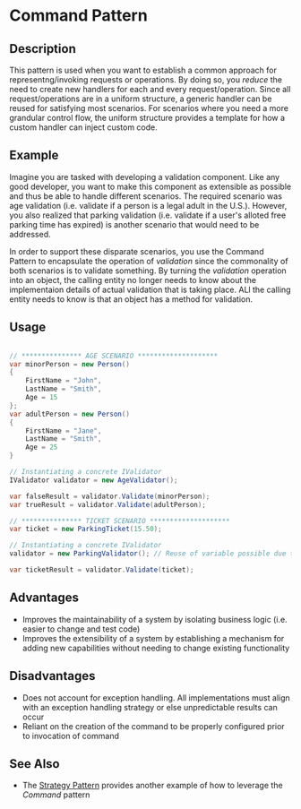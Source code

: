 # Command Pattern

## Description

This pattern is used when you want to establish a common approach for representng/invoking requests or operations.  By doing so, you _reduce_ the need to create new handlers for each and every request/operation.  Since all request/operations are in a uniform structure, a generic handler can be reused for satisfying most scenarios.  For scenarios where you need a more grandular control flow, the uniform structure provides a template for how a custom handler can inject custom code.

## Example

Imagine you are tasked with developing a validation component.  Like any good developer, you want to make this component as extensible as possible and thus be able to handle different scenarios.  The required scenario was age validation (i.e. validate if a person is a legal adult in the U.S.).  However, you also realized that parking validation (i.e. validate if a user's alloted free parking time has expired) is another scenario that would need to be addressed.

In order to support these disparate scenarios, you use the Command Pattern to encapsulate the operation of _validation_ since the commonality of both scenarios is to validate something.  By turning the _validation_ operation into an object, the calling entity no longer needs to know about the implementaion details of actual validation that is taking place.  ALl the calling entity needs to know is that an object has a method for validation.

## Usage

``` csharp

// *************** AGE SCENARIO ********************
var minorPerson = new Person()
{
    FirstName = "John",
    LastName = "Smith",
    Age = 15
};
var adultPerson = new Person()
{
    FirstName = "Jane",
    LastName = "Smith",
    Age = 25
}

// Instantiating a concrete IValidator
IValidator validator = new AgeValidator();

var falseResult = validator.Validate(minorPerson);
var trueResult = validator.Validate(adultPerson);

// *************** TICKET SCENARIO ********************
var ticket = new ParkingTicket(15.50);

// Instantiating a concrete IValidator
validator = new ParkingValidator(); // Reuse of variable possible due to shared interface

var ticketResult = validator.Validate(ticket);

```

## Advantages

* Improves the maintainability of a system by isolating business logic (i.e. easier to change and test code)
* Improves the extensibility of a system by establishing a mechanism for adding new capabilities without needing to change existing functionality

## Disadvantages

* Does not account for exception handling.  All implementations must align with an exception handling strategy or else unpredictable results can occur
* Reliant on the creation of the command to be properly configured prior to invocation of command

## See Also

* The [Strategy Pattern](../strategy/README.md) provides another example of how to leverage the *Command* pattern